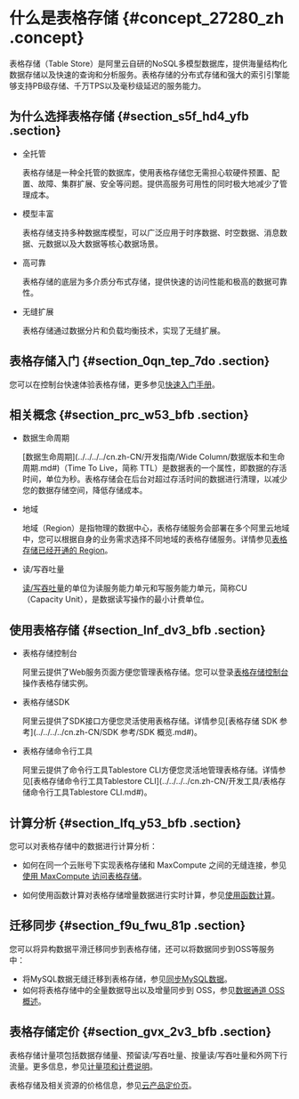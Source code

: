 # 什么是表格存储 {#concept_27280_zh .concept}

表格存储（Table Store）是阿里云自研的NoSQL多模型数据库，提供海量结构化数据存储以及快速的查询和分析服务。表格存储的分布式存储和强大的索引引擎能够支持PB级存储、千万TPS以及毫秒级延迟的服务能力。

## 为什么选择表格存储 {#section_s5f_hd4_yfb .section}

-   全托管

    表格存储是一种全托管的数据库，使用表格存储您无需担心软硬件预置、配置、故障、集群扩展、安全等问题。提供高服务可用性的同时极大地减少了管理成本。

-   模型丰富

    表格存储支持多种数据库模型，可以广泛应用于时序数据、时空数据、消息数据、元数据以及大数据等核心数据场景。

-   高可靠

    表格存储的底层为多介质分布式存储，提供快速的访问性能和极高的数据可靠性。

-   无缝扩展

    表格存储通过数据分片和负载均衡技术，实现了无缝扩展。


## 表格存储入门 {#section_0qn_tep_7do .section}

您可以在控制台快速体验表格存储，更多参见[快速入门手册](../../../../cn.zh-CN/快速入门/概述.md)。

## 相关概念 {#section_prc_w53_bfb .section}

-   数据生命周期

    [数据生命周期](../../../../cn.zh-CN/开发指南/Wide Column/数据版本和生命周期.md#)（Time To Live，简称 TTL）是数据表的一个属性，即数据的存活时间，单位为秒。表格存储会在后台对超过存活时间的数据进行清理，以减少您的数据存储空间，降低存储成本。

-   地域

    地域（Region）是指物理的数据中心，表格存储服务会部署在多个阿里云地域中，您可以根据自身的业务需求选择不同地域的表格存储服务。详情参见[表格存储已经开通的 Region](cn.zh-CN/开发指南/基础概念/地域.md#)。

-   读/写吞吐量

    [读/写吞吐量](../../../../cn.zh-CN/开发指南/基础概念/读写吞吐量.md#)的单位为读服务能力单元和写服务能力单元，简称CU （Capacity Unit），是数据读写操作的最小计费单位。


## 使用表格存储 {#section_lnf_dv3_bfb .section}

-   表格存储控制台

    阿里云提供了Web服务页面方便您管理表格存储。您可以登录[表格存储控制台](https://ots.console.aliyun.com)操作表格存储实例。

-   表格存储SDK

    阿里云提供了SDK接口方便您灵活使用表格存储。详情参见[表格存储 SDK 参考](../../../../cn.zh-CN/SDK 参考/SDK 概览.md#)。

-   表格存储命令行工具

    阿里云提供了命令行工具Tablestore CLI方便您灵活地管理表格存储。详情参见[表格存储命令行工具Tablestore CLI](../../../../cn.zh-CN/开发工具/表格存储命令行工具Tablestore CLI.md#)。


## 计算分析 {#section_lfq_y53_bfb .section}

您可以对表格存储中的数据进行计算分析：

-   如何在同一个云账号下实现表格存储和 MaxCompute 之间的无缝连接，参见[使用 MaxCompute 访问表格存储](../../../../cn.zh-CN/计算与分析/MaxCompute/使用MaxCompute访问表格存储.md#)。

-   如何使用函数计算对表格存储增量数据进行实时计算，参见[使用函数计算](../../../../cn.zh-CN/计算与分析/函数触发器/使用函数计算.md#)。


## 迁移同步 {#section_f9u_fwu_81p .section}

您可以将异构数据平滑迁移同步到表格存储，还可以将数据同步到OSS等服务中：

-   将MySQL数据无缝迁移到表格存储，参见[同步MySQL数据](../../../../cn.zh-CN/数据同步迁移/将MySQL数据同步迁移到表格存储/全量同步.md#)。
-   如何将表格存储中的全量数据导出以及增量同步到 OSS，参见[数据通道 OSS 概述](../../../../cn.zh-CN/数据同步迁移/将表格存储数据同步迁移到OSS/概述.md#)。


## 表格存储定价 {#section_gvx_2v3_bfb .section}

表格存储计量项包括数据存储量、预留读/写吞吐量、按量读/写吞吐量和外网下行流量。更多信息，参见[计量项和计费说明](../../../../cn.zh-CN/产品定价/计费概述.md#)。

表格存储及相关资源的价格信息，参见[云产品定价页](https://www.aliyun.com/price/product?spm=a2c4g.11186623.2.22.c5de3d76bldR9R#/ots/detail)。

